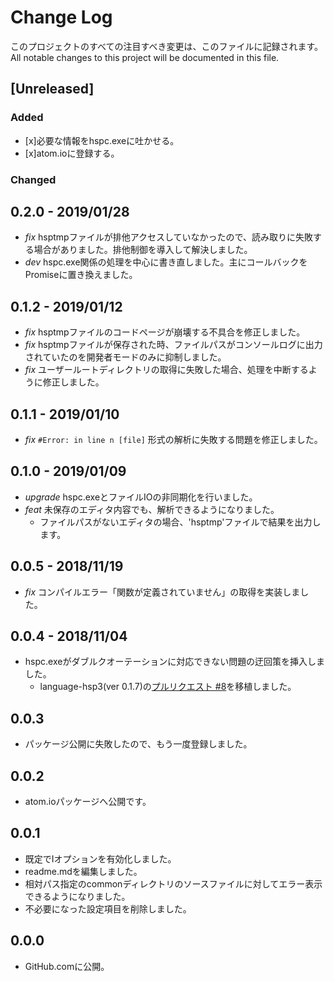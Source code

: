 # Change Log
このプロジェクトのすべての注目すべき変更は、このファイルに記録されます。
All notable changes to this project will be documented in this file.

## [Unreleased]

### Added
- [x]必要な情報をhspc.exeに吐かせる。
- [x]atom.ioに登録する。

### Changed

## 0.2.0 - 2019/01/28
- *fix* hsptmpファイルが排他アクセスしていなかったので、読み取りに失敗する場合がありました。排他制御を導入して解決しました。
- *dev* hspc.exe関係の処理を中心に書き直しました。主にコールバックをPromiseに置き換えました。

## 0.1.2 - 2019/01/12
- *fix* hsptmpファイルのコードページが崩壊する不具合を修正しました。
- *fix* hsptmpファイルが保存された時、ファイルパスがコンソールログに出力されていたのを開発者モードのみに抑制しました。
- *fix* ユーザールートディレクトリの取得に失敗した場合、処理を中断するように修正しました。

## 0.1.1 - 2019/01/10
- *fix* `#Error: in line n [file]` 形式の解析に失敗する問題を修正しました。

## 0.1.0 - 2019/01/09
- *upgrade* hspc.exeとファイルIOの非同期化を行いました。
- *feat* 未保存のエディタ内容でも、解析できるようになりました。
  - ファイルパスがないエディタの場合、'hsptmp'ファイルで結果を出力します。

## 0.0.5 - 2018/11/19
- *fix* コンパイルエラー「関数が定義されていません」の取得を実装しました。

## 0.0.4 - 2018/11/04
- hspc.exeがダブルクオーテーションに対応できない問題の迂回策を挿入しました。
  - language-hsp3(ver 0.1.7)の[プルリクエスト #8](https://github.com/honobonosun/language-hsp3/pull/8)を移植しました。
  
## 0.0.3
- パッケージ公開に失敗したので、もう一度登録しました。

## 0.0.2
- atom.ioパッケージへ公開です。

## 0.0.1
- 既定でIオプションを有効化しました。
- readme.mdを編集しました。
- 相対パス指定のcommonディレクトリのソースファイルに対してエラー表示できるようになりました。
- 不必要になった設定項目を削除しました。

## 0.0.0
- GitHub.comに公開。
